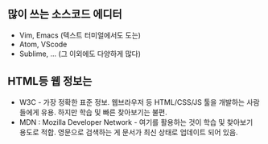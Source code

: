 ## 많이 쓰는 소스코드 에디터
 * Vim, Emacs (텍스트 터미얼에서도 도는)
 * Atom, VScode
 * Sublime, ... (그 이외에도 다양하게 많다)
 
## HTML등 웹 정보는
 * W3C - 가장 정확한 표준 정보. 웹브라우저 등 HTML/CSS/JS 툴을 개발하는 사람들에게 유용. 하지만 학습 및 빠른 찾아보기는 불편.
 * MDN : Mozilla Developer Network - 여기를 활용하는 것이 학습 및 찾아보기 용도로 적합. 영문으로 검색하는 게 문서가 최신 상태로 업데이트 되어 있음.
